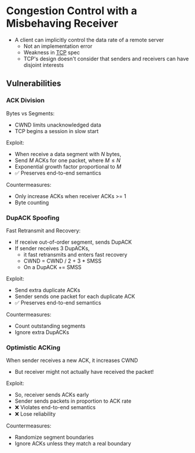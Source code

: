 # Congestion Control with a Misbehaving Receiver

- A client can implicitly control the data rate of a remote server
	- Not an implementation error
	- Weakness in [TCP](TCP.md) spec
	- TCP's design doesn't consider that senders and receivers can have disjoint interests

## Vulnerabilities

### ACK Division

Bytes vs Segments:
- CWND limits unacknowledged data
- TCP begins a session in slow start

Exploit:
- When receive a data segment with $N$ bytes,
- Send $M$ ACKs for one packet, where $M \leq N$
- Exponential growth factor proportional to $M$
- ✅ Preserves end-to-end semantics

Countermeasures:
- Only increase ACKs when receiver ACKs >= 1
- Byte counting

### DupACK Spoofing

Fast Retransmit and Recovery:
- If receive out-of-order segment, sends DupACK
- If sender receives 3 DupACKs,
	- it fast retransmits and enters fast recovery
	- CWND = CWND / 2 + 3 \* SMSS
	- On a DupACK += SMSS

Exploit:
- Send extra duplicate ACKs
- Sender sends one packet for each duplicate ACK
- ✅ Preserves end-to-end semantics

Countermeasures:
- Count outstanding segments
- Ignore extra DupACKs

### Optimistic ACKing

When sender receives a new ACK, it increases CWND
- But receiver might not actually have received the packet!

Exploit:
- So, receiver sends ACKs early
- Sender sends packets in proportion to ACK rate
- ❌ Violates end-to-end semantics
- ❌ Lose reliability

Countermeasures:
- Randomize segment boundaries
- Ignore ACKs unless they match a real boundary